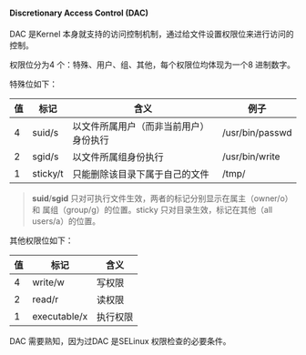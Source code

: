 #### Discretionary Access Control (DAC)

DAC 是Kernel 本身就支持的访问控制机制，通过给文件设置权限位来进行访问的控制。

权限位分为4 个：特殊、用户、组、其他，每个权限位均体现为一个8 进制数字。

特殊位如下：

| 值 | 标记 |  含义 | 例子 |
| --- | --- | --- | --- |
| 4 | suid/s | 以文件所属用户（而非当前用户）身份执行 | /usr/bin/passwd |
| 2 | sgid/s | 以文件所属组身份执行 | /usr/bin/write |
| 1 | sticky/t | 只能删除该目录下属于自己的文件 | /tmp/ |

> **suid**/**sgid** 只对可执行文件生效，两者的标记分别显示在属主（owner/o）和
属组（group/g）的位置。sticky 只对目录生效，标记在其他（all users/a）的位置。

其他权限位如下：

| 值 | 标记 | 含义 |
| --- | --- | --- |
| 4 | write/w | 写权限 |
| 2 | read/r | 读权限 |
| 1 | executable/x | 执行权限 |

DAC 需要熟知，因为过DAC 是SELinux 权限检查的必要条件。

